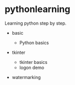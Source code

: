 # pythonlearning
Learning python step by step.

+ basic
  - Python basics

+ tkinter
  - tkinter basics
  - logon demo

+ watermarking